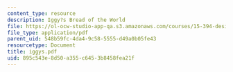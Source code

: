 ```yaml
---
content_type: resource
description: Iggy?s Bread of the World
file: https://ol-ocw-studio-app-qa.s3.amazonaws.com/courses/15-394-designing-and-leading-the-entrepreneurial-organization-spring-2003/895c543e8d50a355c6453b8458fea21f_iggys.pdf
file_type: application/pdf
parent_uid: 548b59fc-4da4-9c58-5555-d49a0b05fe43
resourcetype: Document
title: iggys.pdf
uid: 895c543e-8d50-a355-c645-3b8458fea21f
---
```

